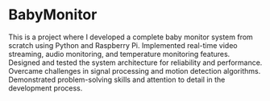 # BabyMonitor



This is a project where I developed a complete baby monitor system from scratch using Python and Raspberry Pi.
Implemented real-time video streaming, audio monitoring, and temperature monitoring features.
Designed and tested the system architecture for reliability and performance.
Overcame challenges in signal processing and motion detection algorithms.
Demonstrated problem-solving skills and attention to detail in the development process.

